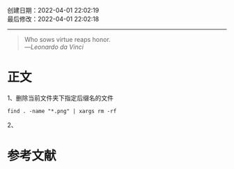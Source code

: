 创建日期：2022-04-01 22:02:19  
最后修改：2022-04-01 22:02:18

- - -
> Who sows virtue reaps honor.  
>—<cite>Leonardo da Vinci</cite>

# 正文

1、删除当前文件夹下指定后缀名的文件

```
find . -name "*.png" | xargs rm -rf
```

2、

# 参考文献
